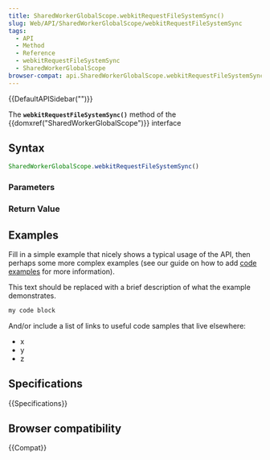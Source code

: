 ```yaml
---
title: SharedWorkerGlobalScope.webkitRequestFileSystemSync()
slug: Web/API/SharedWorkerGlobalScope/webkitRequestFileSystemSync
tags:
  - API
  - Method
  - Reference
  - webkitRequestFileSystemSync
  - SharedWorkerGlobalScope
browser-compat: api.SharedWorkerGlobalScope.webkitRequestFileSystemSync
---
```

{{DefaultAPISidebar("")}}

The **`webkitRequestFileSystemSync()`** method of the {{domxref("SharedWorkerGlobalScope")}} interface 

## Syntax

```js
SharedWorkerGlobalScope.webkitRequestFileSystemSync()
```

### Parameters



### Return Value



## Examples

Fill in a simple example that nicely shows a typical usage of the API, then perhaps some more complex examples (see our guide on how to add [code examples](/en-US/docs/MDN/Contribute/Structures/Code_examples) for more information).

This text should be replaced with a brief description of what the example demonstrates.

```js
my code block
```

And/or include a list of links to useful code samples that live elsewhere:

*   x
*   y
*   z

## Specifications

{{Specifications}}

## Browser compatibility

{{Compat}}

